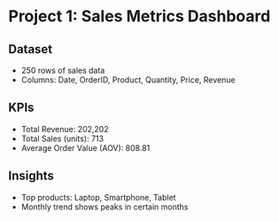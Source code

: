 # Project 1: Sales Metrics Dashboard

## Dataset
- 250 rows of sales data
- Columns: Date, OrderID, Product, Quantity, Price, Revenue

## KPIs
- Total Revenue: 202,202
- Total Sales (units): 713
- Average Order Value (AOV): 808.81

## Insights
- Top products: Laptop, Smartphone, Tablet
- Monthly trend shows peaks in certain months
